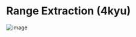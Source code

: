 # Range Extraction (4kyu)

![image](https://user-images.githubusercontent.com/102251036/173244662-7d43271c-d231-4b8e-9769-80f93d682c87.png)
